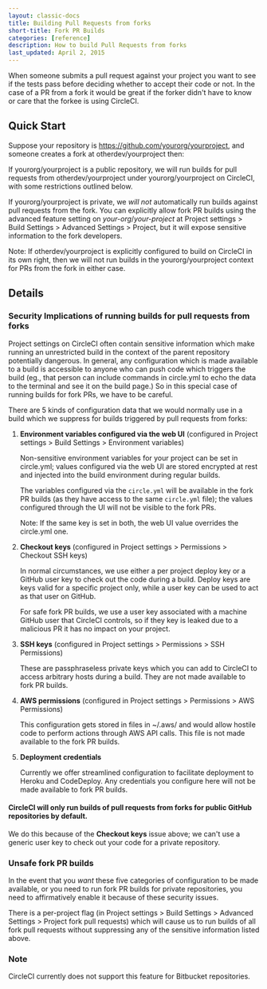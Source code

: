 ```yaml
---
layout: classic-docs
title: Building Pull Requests from forks
short-title: Fork PR Builds
categories: [reference]
description: How to build Pull Requests from forks
last_updated: April 2, 2015
---
```


When someone submits a pull request against your project you want to see if the
tests pass before deciding whether to accept their code or not. In the case of a PR from a fork
it would be great if the forker didn't have to know or care that the forkee is using CircleCI.

## Quick Start

Suppose your repository is https://github.com/yourorg/yourproject, and someone creates a fork at
otherdev/yourproject then:

If yourorg/yourproject is a public repository, we will run builds for pull requests
from otherdev/yourproject under yourorg/yourproject on CircleCI, with some restrictions
outlined below.

If yourorg/yourproject is private, we *will not* automatically run builds against pull requests
from the fork. You can explicitly allow fork PR builds using the advanced feature setting on
_your-org_/_your-project_ at Project settings > Build Settings > Advanced Settings > Project, but it will expose
sensitive information to the fork developers.

<span class='label label-info'>Note:</span> If otherdev/yourproject is explicitly configured to
build on CircleCI in its own right, then we will not run builds in the yourorg/yourproject context
for PRs from the fork in either case.

## Details

### Security Implications of running builds for pull requests from forks

Project settings on CircleCI often
contain sensitive information which make running an unrestricted build in the context of the parent
repository potentially dangerous. In general, any configuration which is made available to a build
is accessible to anyone who can push code which triggers the build (eg., that person can
include commands in circle.yml to echo the data to the terminal and see it on the build page.)
So in this special case of running builds for fork PRs, we have to be careful.

There are 5 kinds of configuration data that we would normally use in a build which we suppress
for builds triggered by pull requests from forks:

1. **Environment variables configured via the web UI**
   (configured in Project settings > Build Settings > Environment variables)

   Non-sensitive environment variables for your project can be set
   in circle.yml; values configured via the web UI are stored encrypted at rest and
   injected into the build environment during regular builds.

   The variables configured via the `circle.yml` will be available in
   the fork PR builds (as they have access to the same `circle.yml` file);
   the values configured through the UI will not be visible to the fork
   PRs.

   <span class='label label-info'>Note:</span> If the same key is set in both, the web UI value overrides the circle.yml one.

2. **Checkout keys**
   (configured in Project settings > Permissions > Checkout SSH keys)

   In normal circumstances, we use either a per project deploy key or a GitHub user key to check
   out the code during a build. Deploy keys are keys valid for a specific project only, while a user
   key can be used to act as that user on GitHub.

   For safe fork PR builds, we use a user key associated with a machine GitHub user that
   CircleCI controls, so if they key is leaked due to a malicious PR it has no impact
   on your project.

3. **SSH keys**
   (configured in Project settings > Permissions > SSH Permissions)

   These are passphraseless private keys which you can add to CircleCI to access arbitrary
   hosts during a build. They are not made available to fork PR builds.

4. **AWS permissions**
   (configured in Project settings > Permissions > AWS Permissions)

   This configuration gets stored in files in ~/.aws/ and would allow hostile code to perform actions through AWS API calls. This file is not made available to the fork PR builds.

5. **Deployment credentials**

   Currently we offer streamlined configuration to facilitate deployment to Heroku and
   CodeDeploy. Any credentials you configure here will not be made available to fork PR builds.

#### CircleCI will only run builds of pull requests from forks for public GitHub repositories by default.

We do this because of the **Checkout keys** issue above; we can't use a generic user key to
check out your code for a private repository.


### Unsafe fork PR builds

In the event that you *want* these five categories of configuration to be made available, or you need
to run fork PR builds for private repositories, you need to affirmatively enable it because of these
security issues.

There is a per-project flag (in Project settings > Build Settings > Advanced Settings > Project fork pull requests)
which will cause us to run builds of all fork pull requests without suppressing any of the sensitive
information listed above.

### Note

CircleCI currently does not support this feature for Bitbucket repositories. 
